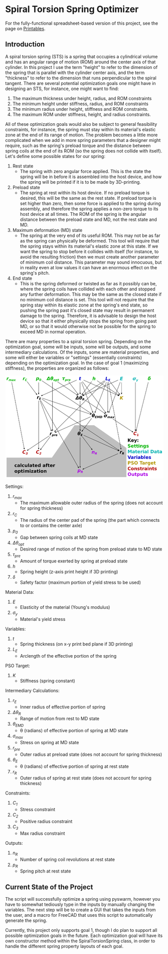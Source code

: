 # Spiral Torsion Spring Optimizer

For the fully-functional spreadsheet-based version of this project, see the page on [Printables](https://www.printables.com/model/485731-spiral-torsion-spring-optimizer-v3).

## Introduction

A spiral torsion spring (STS) is a spring that occupies a cylindrical volume and has an angular range of motion (ROM) around the center axis of that cylinder. In this project I use the term "height" to refer to the dimension of the spring that is parallel with the cylinder center axis, and the term "thickness" to refer to the dimension that runs perpendicular to the spiral tangent. There are several potential optimization goals one might have in designing an STS, for instance, one might want to find:
1. The maximum thickness under height, radius, and ROM constraints
2. The minimum height under stiffness, radius, and ROM constraints
3. The minimum radius under height, stiffness and ROM constraints.
4. The maximum ROM under stiffness, height, and radius constraints.

All of these optimization goals would also be subject to general feasibility constraints, for instance, the spring must stay within its material's elastic zone at the end of its range of motion.
The problem becomes a little more complicated when we add in more spring parameters that a designer might require, such as the spring's preload torque and the distance between spring coils at the end of its ROM (so the spring does not collide with itself). Let's define some possible states for our spring:
1. Rest state
    - The spring with zero angular force applied. This is the state the spring will be in before it is assembled into the host device, and how the spring will be printed if it is to be made by 3D-printing.
2. Preload state
    - The spring at rest within its host device. If no preload torque is desired, this will be the same as the rest state. If preload torque is set higher than zero, then some force is applied to the spring during assembly, and therefore the spring applies a non-zero torque to its host device at all times. The ROM of the spring is the angular distance between the preload state and MD, not the rest state and MD.
3. Maximum deformation (MD) state
    - The spring at the very end of its useful ROM. This may not be as far as the spring can physically be deformed. This tool will require that the spring stays within its material's elastic zone at this state. If we want the spring to stop before it collides with itself (for instance, to avoid the resulting friction) then we must create another parameter of minimum coil distance. This parameter may sound innocuous, but in reality even at low values it can have an enormous effect on the spring's pitch.
4. End state
    - This is the spring deformed or twisted as far as it possibly can be, where the spring coils have collided with each other and stopped any further deformation. This may be the same as the closed state if no minimum coil distance is set. This tool will not require that the spring stay within its elastic zone at the spring's end state, so pushing the spring past it's closed state may result in permanent damage to the spring. Therefore, it is advisable to design the host device so that it either physically stops the spring from going past MD, or so that it would otherwise not be possible for the spring to exceed MD in normal operation.

There are many properties to a spiral torsion spring. Depending on the optimization goal, some will be inputs, some will be outputs, and some intermediary calculations. Of the inputs, some are material properties, and some will either be variables or "settings" (essentially constraints) depending on the optimization goal. In the case of goal 1 (maximizing stiffness), the properties are organized as follows:

<picture>
  <source media="(prefers-color-scheme: dark)" srcset="/Images/DiagramMaxStiffnessDark.png">
  <source media="(prefers-color-scheme: light)" srcset="/Images/DiagramMaxStiffnessLight.png">
  <img alt="Diagram of spring property relationships when maximizing spring stiffness." src="/Images/DiagramMaxStiffnessLight.png">
</picture>

Settings:
1. _r<sub>max</sub>_
    - The maximum allowable outer radius of the spring (does not account for spring thickness)
2. _r<sub>C</sub>_
    - The radius of the center pad of the spring (the part which connects to or contains the center axle)
3. _p<sub>0</sub>_
    - Gap between spring coils at MD state
4. _Δθ<sub>opt</sub>_
    - Desired range of motion of the spring from preload state to MD state
5. _τ<sub>pre</sub>_
    - Amount of torque exerted by spring at preload state
6. _h_
    - Spring height (z-axis print height if 3D printing)
7. _δ_
    - Safety factor (maximum portion of yield stress to be used)

Material Data:
1. _E_
    - Elasticity of the material (Young's modulus)
2. _σ<sub>y</sub>_
    - Material's yield stress

Variables:
1. _t_
    - Spring thickness (on x-y print bed plane if 3D printing)
2. _L<sub>E</sub>_
    - Arclength of the effective portion of the spring

PSO Target:
1. _K_
    - Stiffness (spring constant)

Intermediary Calculations:
1. _r<sub>E</sub>_
    - Inner radius of effective portion of spring
2. _Δθ<sub>R</sub>_
    - Range of motion from rest to MD state
3. _θ<sub>EMD</sub>_
    - θ (radians) of effective portion of spring at MD state
4. _σ<sub>max</sub>_
    - Stress on spring at MD state
5. _r<sub>pre</sub>_
    - Outer radius at preload state (does not account for spring thickness)
6. _θ<sub>E</sub>_
    - θ (radians) of effective portion of spring at rest state
7. _r<sub>R</sub>_
    - Outer radius of spring at rest state (does not account for spring thickness)

Constraints:
1. _C<sub>1</sub>_
    - Stress constraint
2. _C<sub>2</sub>_
    - Positive radius constraint
3. _C<sub>3</sub>_
    - Max radius constraint

Outputs:
1. _n<sub>R</sub>_
    - Number of spring coil revolutions at rest state
2. _p<sub>R</sub>_
    - Spring pitch at rest state

## Current State of the Project

The script will successfully optimize a spring using pyswarm, however you have to somewhat tediously type in the inputs by manually changing the variables. The next step will be to create a GUI that takes the inputs from the user, and a macro for FreeCAD that uses this script to automatically generate the spring.

Currently, this project only supports goal 1, though I do plan to support all possible optimization goals in the future. Each optimization goal will have its own constructor method within the SpiralTorsionSpring class, in order to handle the different spring property layouts of each goal.
